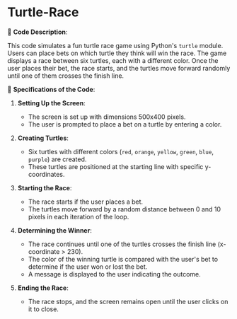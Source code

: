 # Turtle-Race
🐢 **Code Description**:

This code simulates a fun turtle race game using Python's `turtle` module. Users can place bets on which turtle they think will win the race. The game displays a race between six turtles, each with a different color. Once the user places their bet, the race starts, and the turtles move forward randomly until one of them crosses the finish line.

🏁 **Specifications of the Code**:

1. **Setting Up the Screen**:
   - The screen is set up with dimensions 500x400 pixels.
   - The user is prompted to place a bet on a turtle by entering a color.

2. **Creating Turtles**:
   - Six turtles with different colors (`red`, `orange`, `yellow`, `green`, `blue`, `purple`) are created.
   - These turtles are positioned at the starting line with specific y-coordinates.

3. **Starting the Race**:
   - The race starts if the user places a bet.
   - The turtles move forward by a random distance between 0 and 10 pixels in each iteration of the loop.

4. **Determining the Winner**:
   - The race continues until one of the turtles crosses the finish line (x-coordinate > 230).
   - The color of the winning turtle is compared with the user's bet to determine if the user won or lost the bet.
   - A message is displayed to the user indicating the outcome.

5. **Ending the Race**:
   - The race stops, and the screen remains open until the user clicks on it to close.

